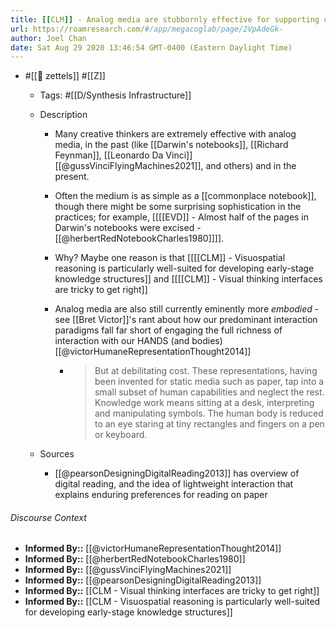 ```yaml
---
title: [[CLM]] - Analog media are stubbornly effective for supporting creative knowledge work
url: https://roamresearch.com/#/app/megacoglab/page/2VpAdeGk-
author: Joel Chan
date: Sat Aug 29 2020 13:46:54 GMT-0400 (Eastern Daylight Time)
---
```


- #[[🌲 zettels]] #[[Z]]

    - Tags: #[[D/Synthesis Infrastructure]]

    - Description

        - Many creative thinkers are extremely effective with analog media, in the past (like [[Darwin's notebooks]], [[Richard Feynman]], [[Leonardo Da Vinci]] [[@gussVinciFlyingMachines2021]], and others) and in the present.

        - Often the medium is as simple as a [[commonplace notebook]], though there might be some surprising sophistication in the practices; for example, [[[[EVD]] - Almost half of the pages in Darwin's notebooks were excised - [[@herbertRedNotebookCharles1980]]]].

        - Why? Maybe one reason is that [[[[CLM]] - Visuospatial reasoning is particularly well-suited for developing early-stage knowledge structures]] and [[[[CLM]] - Visual thinking interfaces are tricky to get right]]

        - Analog media are also still currently eminently more *embodied* - see [[Bret Victor]]'s rant about how our predominant interaction paradigms fall far short of engaging the full richness of interaction with our HANDS (and bodies) [[@victorHumaneRepresentationThought2014]]

            - > But at debilitating cost. These representations, having been invented for static media such as paper, tap into a small subset of human capabilities and neglect the rest. Knowledge work means sitting at a desk, interpreting and manipulating symbols. The human body is reduced to an eye staring at tiny rectangles and fingers on a pen or keyboard.

    - Sources

        - [[@pearsonDesigningDigitalReading2013]] has overview of digital reading, and the idea of lightweight interaction that explains enduring preferences for reading on paper

###### Discourse Context

- **Informed By::** [[@victorHumaneRepresentationThought2014]]
- **Informed By::** [[@herbertRedNotebookCharles1980]]
- **Informed By::** [[@gussVinciFlyingMachines2021]]
- **Informed By::** [[@pearsonDesigningDigitalReading2013]]
- **Informed By::** [[CLM - Visual thinking interfaces are tricky to get right]]
- **Informed By::** [[CLM - Visuospatial reasoning is particularly well-suited for developing early-stage knowledge structures]]
